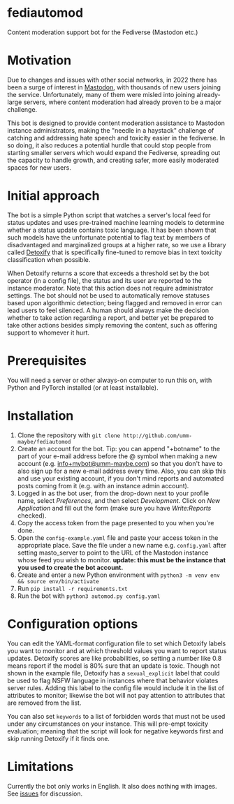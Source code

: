 # fediautomod
Content moderation support bot for the Fediverse (Mastodon etc.)

# Motivation
Due to changes and issues with other social networks, in 2022 there has been a surge of interest in [Mastodon](https://joinmastodon.org), with thousands of new users joining the service. Unfortunately, many of them were misled into joining already-large servers, where content moderation had already proven to be a major challenge.

This bot is designed to provide content moderation assistance to Mastodon instance administrators, making the "needle in a haystack" challenge of catching and addressing hate speech and toxicity easier in the fediverse. In so doing, it also reduces a potential hurdle that could stop people from starting smaller servers which would expand the Fediverse, spreading out the capacity to handle growth, and creating safer, more easily moderated spaces for new users.

# Initial approach
The bot is a simple Python script that watches a server's local feed for status updates and uses pre-trained machine learning models to determine whether a status update contains toxic language. It has been shown that such models have the unfortunate potential to flag text by members of disadvantaged and marginalized groups at a higher rate, so we use a library called [Detoxify](https://github.com/unitaryai/detoxify) that is specifically fine-tuned to remove bias in text toxicity classification when possible.  

When Detoxify returns a score that exceeds a threshold set by the bot operator (in a config file), the status and its user are reported to the instance moderator.  Note that this action does not require administrator settings. The bot should not be used to automatically remove statuses based upon algorithmic detection; being flagged and removed in error can lead users to feel silenced. A human should always make the decision whether to take action regarding a report, and better yet be prepared to take other actions besides simply removing the content, such as offering support to whomever it hurt.

# Prerequisites
You will need a server or other always-on computer to run this on, with Python and PyTorch installed (or at least installable).

# Installation
1. Clone the repository with `git clone http://github.com/umm-maybe/fediautomod`
2. Create an account for the bot.  Tip: you can append "+botname" to the part of your e-mail address before the @ symbol when making a new account (e.g. info+mybot@umm-maybe.com) so that you don't have to also sign up for a new e-mail address every time.  Also, you can skip this and use your existing account, if you don't mind reports and automated posts coming from it (e.g. with an instance admin account).
3. Logged in as the bot user, from the drop-down next to your profile name, select *Preferences*, and then select *Development*.  Click on *New Application* and fill out the form (make sure you have *Write:Reports* checked).
4. Copy the access token from the page presented to you when you're done.
5. Open the `config-example.yaml` file and paste your access token in the appropriate place. Save the file under a new name e.g. `config.yaml` after setting masto_server to point to the URL of the Mastodon instance whose feed you wish to monitor. **update: this must be the instance that you used to create the bot account.**
6. Create and enter a new Python environment with `python3 -m venv env && source env/bin/activate`
7. Run `pip install -r requirements.txt`
8. Run the bot with `python3 automod.py config.yaml`

# Configuration options
You can edit the YAML-format configuration file to set which Detoxify labels you want to monitor and at which threshold values you want to report status updates. Detoxify scores are like probabilities, so setting a number like 0.8 means report if the model is 80% sure that an update is toxic. Though not shown in the example file, Detoxify has a `sexual_explicit` label that could be used to flag NSFW language in instances where that behavior violates server rules.  Adding this label to the config file would include it in the list of attributes to monitor; likewise the bot will not pay attention to attributes that are removed from the list.

You can also set `keywords` to a list of forbidden words that must not be used under any circumstances on your instance. This will pre-empt toxicity evaluation; meaning that the script will look for negative keywords first and skip running Detoxify if it finds one.

# Limitations
Currently the bot only works in English.  It also does nothing with images. See [issues](https://github.com/umm-maybe/fediautomod/issues) for discussion.
